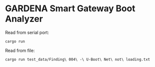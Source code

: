 
# GARDENA Smart Gateway Boot Analyzer

Read from serial port:
```
cargo run
```

Read from file:
```
cargo run test_data/Finding\ 004\ -\ U-Boot\ Net\ not\ loading.txt
```
